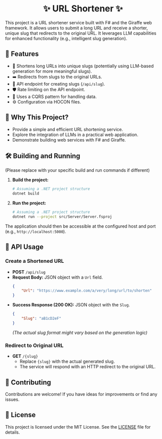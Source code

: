 <div align="center">
  <!-- TODO: Add your project logo or banner here -->
  <!-- <img src="path/to/your/logo.png" alt="Project Logo" width="150"/> -->
  <h1>✨ URL Shortener ✨</h1>
</div>

This project is a URL shortener service built with F# and the Giraffe web framework. It allows users to submit a long URL and receive a shorter, unique slug that redirects to the original URL. It leverages LLM capabilities for enhanced functionality (e.g., intelligent slug generation).

<!-- TODO: Add relevant badges here (e.g., Build Status, License, Version) -->
<!-- Example: -->
<!-- <p align="center">
  <img alt="Build Status" src="https://img.shields.io/github/actions/workflow/status/your-username/your-repo/build.yml?branch=main">
  <img alt="License" src="https://img.shields.io/github/license/your-username/your-repo">
  <img alt="Version" src="https://img.shields.io/github/v/release/your-username/your-repo">
</p> -->

## 🚀 Features

*   🔗 Shortens long URLs into unique slugs (potentially using LLM-based generation for more meaningful slugs).
*   ➡️ Redirects from slugs to the original URLs.
*   🔌 API endpoint for creating slugs (`/api/slug`).
*   🛡️ Rate limiting on the API endpoint.
*   🧠 Uses a CQRS pattern for handling data.
*   ⚙️ Configuration via HOCON files.

## 🤔 Why This Project?

*   Provide a simple and efficient URL shortening service.
*   Explore the integration of LLMs in a practical web application.
*   Demonstrate building web services with F# and Giraffe.

## 🛠️ Building and Running

(Please replace with your specific build and run commands if different)

1.  **Build the project:**
    ```bash
    # Assuming a .NET project structure
    dotnet build
    ```
2.  **Run the project:**
    ```bash
    # Assuming a .NET project structure
    dotnet run --project src/Server/Server.fsproj
    ```

The application should then be accessible at the configured host and port (e.g., `http://localhost:5000`).

## 📲 API Usage

### Create a Shortened URL

*   **POST** `/api/slug`
*   **Request Body:** JSON object with a `Url` field.
    ```json
    {
        "Url": "https://www.example.com/a/very/long/url/to/shorten"
    }
    ```
*   **Success Response (200 OK):** JSON object with the `Slug`.
    ```json
    {
        "Slug": "aB1cD2eF"
    }
    ```
    *(The actual slug format might vary based on the generation logic)*

### Redirect to Original URL

*   **GET** `/{slug}`
    *   Replace `{slug}` with the actual generated slug.
    *   The service will respond with an HTTP redirect to the original URL.

## 🤝 Contributing

Contributions are welcome! If you have ideas for improvements or find any issues.

## 📄 License

This project is licensed under the MIT License. See the [LICENSE](LICENSE) file for details. 